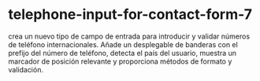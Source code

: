 # telephone-input-for-contact-form-7
crea un nuevo tipo de campo de entrada para introducir y validar números de teléfono internacionales. Añade un desplegable de banderas con el prefijo del número de teléfono, detecta el país del usuario, muestra un marcador de posición relevante y proporciona métodos de formato y validación.
